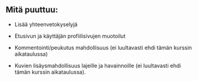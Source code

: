 ## Mitä puuttuu:

- Lisää yhteenvetokyselyjä

- Etusivun ja käyttäjän profiilisivujen muotoilut

- Kommentointi/peukutus mahdollisuus (ei luultavasti ehdi tämän kurssin aikataulussa)

- Kuvien lisäysmahdollisuus lajeille ja havainnoille (ei luultavasti ehdi tämän kurssin aikataulussa).
